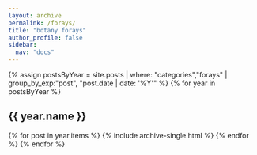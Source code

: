 ```yaml
---
layout: archive
permalink: /forays/
title: "botany forays"
author_profile: false
sidebar:
  nav: "docs"
---
```



{% assign postsByYear = site.posts | where: "categories","forays" | group_by_exp:"post", "post.date | date: '%Y'" %}
{% for year in postsByYear %}
  <h2 id="{{ year.name | slugify }}" class="archive__subtitle">{{ year.name }}</h2>
  {% for post in year.items %}
    {% include archive-single.html %}
  {% endfor %}
{% endfor %}